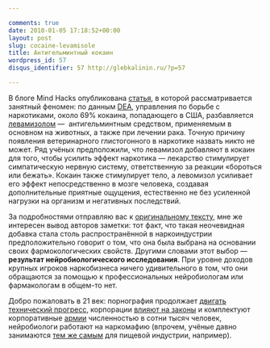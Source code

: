 ```yaml
---

comments: true
date: 2010-01-05 17:18:52+00:00
layout: post
slug: cocaine-levamisole
title: Антигельминтный кокаин
wordpress_id: 57
disqus_identifier: 57 http://glebkalinin.ru/?p=57

---
```


В блоге Mind Hacks опубликована [статья](http://www.mindhacks.com/blog/2010/01/worldwide_cocaine_c.html), в которой рассматривается занятный феномен: по данным [DEA](http://en.wikipedia.org/wiki/Drug_Enforcement_Administration), управления по борьбе с наркотиками, около 69% кокаина, попадающего в США, разбавляется [левамизолом](http://ru.wikipedia.org/wiki/%D0%9B%D0%B5%D0%B2%D0%B0%D0%BC%D0%B8%D0%B7%D0%BE%D0%BB) —  антигельминтным средством, применяемым в основном на животных, а также при лечении рака. Точную причину появления ветеринарного глистогонного в наркотике назвать никто не может. Ряд учёных предположили, что левамизол добавляют в кокаин для того, чтобы усилить эффект наркотика — лекарство стимулирует симпатическую нервную систему, ответственную за реакции «бороться или бежать». Кокаин также стимулирует тело, а левомизол усиливает его эффект непосредственно в мозге человека, создавая дополнительные приятные ощущения, естественно не без усиленной нагрузки на организм и негативных последствий. 

За подробностями отправляю вас к [оригинальному тексту](http://www.mindhacks.com/blog/2010/01/worldwide_cocaine_c.html), мне же интересен вывод авторов заметки: тот факт, что такая неочевидная добавка стала столь распространённой в наркоиндустрии предположительно говорит о том, что она была выбрана на основании своих фармокологических свойств. Другими словами этот выбор — **результат нейробиологического исследования**. При уровне доходов крупных игроков наркобизнеса ничего удивительного в том, что они обращаются за помощью к профессиональных нейробиологам или фармакологам в общем-то нет.

Добро пожаловать в 21 век: порнография продолжает [двигать технический прогресс](http://www.law.indiana.edu/fclj/pubs/v49/no1/johnson.html), корпорации [влияют на законы](http://news.softpedia.com/news/Nokia-Rumored-to-Have-Threatened-to-Leave-Finland-103425.shtml) и комплектуют корпоративные [армии](http://hasid.livejournal.com/801765.html?mode=reply) численностью в сотни тысяч человек, нейробиологи работают на наркомафию (впрочем, учёные давно занимаются [тем же самым](http://ru.wikipedia.org/wiki/%D0%93%D0%BB%D1%83%D1%82%D0%B0%D0%BC%D0%B0%D1%82_%D0%BD%D0%B0%D1%82%D1%80%D0%B8%D1%8F) для пищевой индустрии, например).
